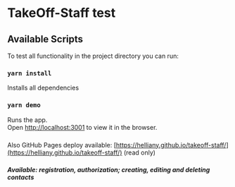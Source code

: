 # TakeOff-Staff test

## Available Scripts

To test all functionality in the project directory you can run:

### `yarn install`
Installs all dependencies

### `yarn demo`

Runs the app.\
Open [http://localhost:3001](http://localhost:3001) to view it in the browser.

###
Also GitHub Pages deploy available: [https://helliany.github.io/takeoff-staff/](https://helliany.github.io/takeoff-staff/) (read only)

###

##### Available: registration, authorization; creating, editing and deleting contacts
